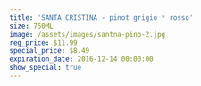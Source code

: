 ```yaml
---
title: 'SANTA CRISTINA - pinot grigio * rosso'
size: 750ML
image: /assets/images/santna-pino-2.jpg
reg_price: $11.99
special_price: $8.49
expiration_date: 2016-12-14 00:00:00
show_special: true
---
```



